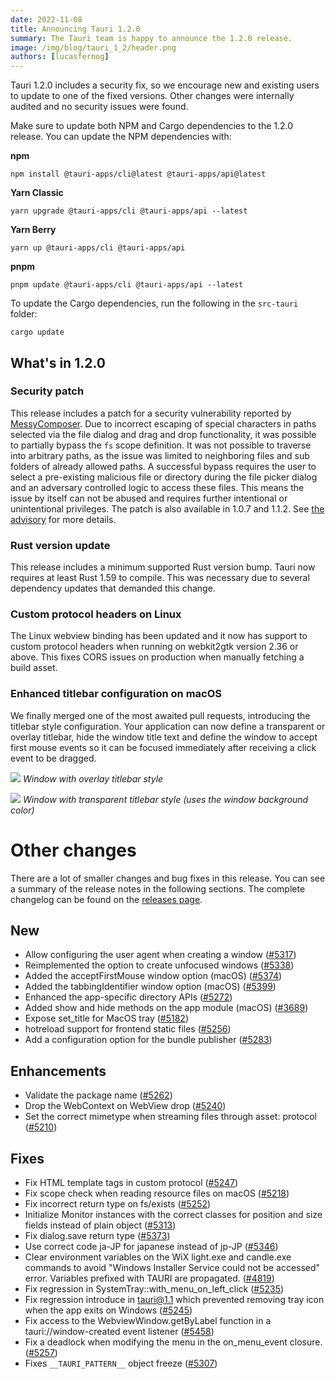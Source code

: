 ```yaml
---
date: 2022-11-08
title: Announcing Tauri 1.2.0
summary: The Tauri team is happy to announce the 1.2.0 release.
image: /img/blog/tauri_1_2/header.png
authors: [lucasfernog]
---
```


Tauri 1.2.0 includes a security fix, so we encourage new and existing users to update to one of the fixed versions. Other changes were internally audited and no security issues were found.

Make sure to update both NPM and Cargo dependencies to the 1.2.0 release. You can update the NPM dependencies with:

**npm**

```shell
npm install @tauri-apps/cli@latest @tauri-apps/api@latest
```

**Yarn Classic**

```shell
yarn upgrade @tauri-apps/cli @tauri-apps/api --latest
```

**Yarn Berry**

```shell
yarn up @tauri-apps/cli @tauri-apps/api
```

**pnpm**

```shell
pnpm update @tauri-apps/cli @tauri-apps/api --latest
```

To update the Cargo dependencies, run the following in the `src-tauri` folder:

```shell
cargo update
```

## What's in 1.2.0

### Security patch

This release includes a patch for a security vulnerability reported by [MessyComposer](https://github.com/MessyComposer).
Due to incorrect escaping of special characters in paths selected via the file dialog and drag and drop functionality, it was possible to partially bypass the `fs` scope definition.
It was not possible to traverse into arbitrary paths, as the issue was limited to neighboring files and sub folders of already allowed paths.
A successful bypass requires the user to select a pre-existing malicious file or directory during the file picker dialog and an adversary controlled logic to access these files. This means the issue by itself can not be abused and requires further intentional or unintentional privileges.
The patch is also available in 1.0.7 and 1.1.2. See [the advisory](https://github.com/tauri-apps/tauri/security/advisories/GHSA-q9wv-22m9-vhqh) for more details.

### Rust version update

This release includes a minimum supported Rust version bump. Tauri now requires at least Rust 1.59 to compile. This was necessary due to several dependency updates that demanded this change.

### Custom protocol headers on Linux

The Linux webview binding has been updated and it now has support to custom protocol headers when running on webkit2gtk version 2.36 or above. This fixes CORS issues on production when manually fetching a build asset.

### Enhanced titlebar configuration on macOS

We finally merged one of the most awaited pull requests, introducing the titlebar style configuration. Your application can now define a transparent or overlay titlebar, hide the window title text and define the window to accept first mouse events so it can be focused immediately after receiving a click event to be dragged.

![](https://i.imgur.com/si99QwD.png)
_Window with overlay titlebar style_

![](https://i.imgur.com/uFZzVaM.png)
_Window with transparent titlebar style (uses the window background color)_

# Other changes

There are a lot of smaller changes and bug fixes in this release. You can see a summary of the release notes in the following sections. The complete changelog can be found on the [releases page](https://tauri.app/releases).

## New

- Allow configuring the user agent when creating a window ([#5317](https://github.com/tauri-apps/tauri/pull/5317))
- Reimplemented the option to create unfocused windows ([#5338](https://github.com/tauri-apps/tauri/pull/5338))
- Added the acceptFirstMouse window option (macOS) ([#5374](https://github.com/tauri-apps/tauri/pull/5374))
- Added the tabbingIdentifier window option (macOS) ([#5399](https://github.com/tauri-apps/tauri/pull/5399))
- Enhanced the app-specific directory APIs ([#5272](https://www.github.com/tauri-apps/tauri/pull/5272))
- Added show and hide methods on the app module (macOS) ([#3689](https://www.github.com/tauri-apps/tauri/pull/3689))
- Expose set_title for MacOS tray ([#5182](https://github.com/tauri-apps/tauri/pull/5182))
- hotreload support for frontend static files ([#5256](https://github.com/tauri-apps/tauri/pull/5256))
- Add a configuration option for the bundle publisher ([#5283](https://github.com/tauri-apps/tauri/pull/5283))

## Enhancements

- Validate the package name ([#5262](https://github.com/tauri-apps/tauri/pull/5262))
- Drop the WebContext on WebView drop ([#5240](https://github.com/tauri-apps/tauri/pull/5240))
- Set the correct mimetype when streaming files through asset: protocol ([#5210](https://github.com/tauri-apps/tauri/pull/5210))

## Fixes

- Fix HTML template tags in custom protocol ([#5247](https://github.com/tauri-apps/tauri/pull/5247))
- Fix scope check when reading resource files on macOS ([#5218](https://github.com/tauri-apps/tauri/pull/5218))
- Fix incorrect return type on fs/exists ([#5252](https://github.com/tauri-apps/tauri/pull/5252))
- Initialize Monitor instances with the correct classes for position and size fields instead of plain object ([#5313](https://github.com/tauri-apps/tauri/pull/5314))
- Fix dialog.save return type ([#5373](https://www.github.com/tauri-apps/tauri/pull/5373))
- Use correct code ja-JP for japanese instead of jp-JP ([#5346](https://github.com/tauri-apps/tauri/pull/5346))
- Clear environment variables on the WiX light.exe and candle.exe commands to avoid "Windows Installer Service could not be accessed" error. Variables prefixed with TAURI are propagated. ([#4819](https://github.com/tauri-apps/tauri/pull/4819))
- Fix regression in SystemTray::with_menu_on_left_click ([#5235](https://github.com/tauri-apps/tauri/pull/5235))
- Fix regression introduce in tauri@1.1 which prevented removing tray icon when the app exits on Windows ([#5245](https://www.github.com/tauri-apps/tauri/pull/5245))
- Fix access to the WebviewWindow.getByLabel function in a tauri://window-created event listener ([#5458](https://github.com/tauri-apps/tauri/pull/5458))
- Fix a deadlock when modifying the menu in the on_menu_event closure. ([#5257](https://www.github.com/tauri-apps/tauri/pull/5257))
- Fixes `__TAURI_PATTERN__` object freeze ([#5307](https://github.com/tauri-apps/tauri/pull/5407))
